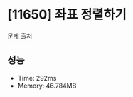 # [11650] 좌표 정렬하기

[문제 출처](https://www.acmicpc.net/problem/11650)

## 성능

- Time: 292ms
- Memory: 46.784MB